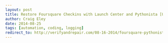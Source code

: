 ```yaml
---  
layout: post 
title: Restore Foursquare Checkins with Launch Center and Pythonista [Updated]
author: Craig Eley 
date: 2014-08-25
tags: [automation, coding, logging]
redirect_to: http://verifyandrepair.com/08-16-2014/foursquare-pythonista.html
---
```


